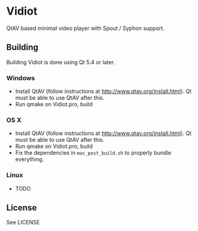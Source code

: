 # Vidiot

QtAV based minimal video player with Spout / Syphon support.

## Building

Building Vidiot is done using Qt 5.4 or later.

### Windows

* Install QtAV (follow instructions at http://www.qtav.org/install.html). Qt must be able to use QtAV after this.
* Run qmake on Vidiot.pro, build

### OS X

* Install QtAV (follow instructions at http://www.qtav.org/install.html). Qt must be able to use QtAV after this.
* Run qmake on Vidiot.pro, build
* Fix the dependencies in `mac_post_build.sh` to properly bundle everything.

### Linux

* TODO

## License

See LICENSE


